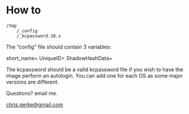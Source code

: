 # How to

```
/tmp
    /_config
    /_kcpassword.10.x 
```

The “config” file should contain 3 variables:

short_name=
UniqueID=
ShadowHashData=

The kcpassword should be a valid kcpassword file if you wish to have the image perform an autologin. You can add one for each OS as some major versions are different.

Questions? email me. 

chris.gerke@gmail.com